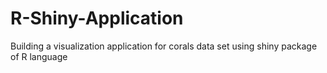 # R-Shiny-Application
Building a visualization application for corals data set using shiny package of R language
